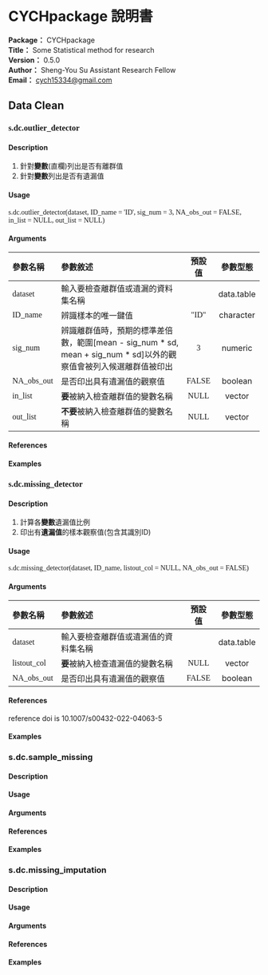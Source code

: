 # CYCHpackage 說明書 #
**Package：** CYCHpackage  
**Title：** Some Statistical method for research  
**Version：** 0.5.0  
**Author：** Sheng-You Su Assistant Research Fellow  
**Email：** cych15334@gmail.com  

## **Data Clean** ##

### **<font face="Lucida Console">s.dc.outlier_detector</font>** ###

#### Description ####
1. 針對**變數**(直欄)列出是否有離群值
2. 針對**變數**列出是否有遺漏值

#### Usage ####
<font face="Lucida Console">s.dc.outlier_detector(dataset, ID_name = 'ID', sig_num = 3, NA_obs_out = FALSE, in_list = NULL, out_list = NULL)</font>  

#### Arguments ####
|參數名稱|參數敘述|預設值|參數型態|
|:----------|:----------|:----------:|:----------:|
|<font face="Lucida Console">dataset</font>|輸入要檢查離群值或遺漏的資料集名稱||data.table|
|<font face="Lucida Console">ID_name</font>|辨識樣本的唯一鍵值|<font face="Lucida Console">"ID"</font>|character|
|<font face="Lucida Console">sig_num</font>|辨識離群值時，預期的標準差倍數，範圍[mean - sig_num * sd, mean + sig_num * sd]以外的觀察值會被列入候選離群值被印出|<font face="Lucida Console">3</font>|numeric|
|<font face="Lucida Console">NA_obs_out</font>|是否印出具有遺漏值的觀察值|<font face="Lucida Console">FALSE</font>|boolean|
|<font face="Lucida Console">in_list</font>|**要**被納入檢查離群值的變數名稱|<font face="Lucida Console">NULL</font>|vector|
|<font face="Lucida Console">out_list</font>|**不要**被納入檢查離群值的變數名稱|<font face="Lucida Console">NULL</font>|vector|

#### References ####
#### Examples ####

### <font face="Lucida Console">**s.dc.missing_detector**</font> ###
#### Description ####
1. 計算各**變數**遺漏值比例
2. 印出有**遺漏值**的樣本觀察值(包含其識別ID)

#### Usage ####
<font face="Lucida Console">s.dc.missing_detector(dataset, ID_name, listout_col = NULL, NA_obs_out = FALSE)</font> 

#### Arguments ####
|參數名稱|參數敘述|預設值|參數型態|
|:----------|:----------|:----------:|:----------:|
|<font face="Lucida Console">dataset</font>|輸入要檢查離群值或遺漏值的資料集名稱||data.table|
|<font face="Lucida Console">listout_col</font>|**要**被納入檢查遺漏值的變數名稱|<font face="Lucida Console">NULL</font>|vector|
|<font face="Lucida Console">NA_obs_out</font>|是否印出具有遺漏值的觀察值|<font face="Lucida Console">FALSE</font>|boolean|
#### References ####
reference doi is 10.1007/s00432-022-04063-5
#### Examples ####

### **s.dc.sample_missing** ###
#### Description ####
#### Usage ####
#### Arguments ####
#### References ####
#### Examples ####

### **s.dc.missing_imputation** ###
#### Description ####
#### Usage ####
#### Arguments ####
#### References ####
#### Examples ####
